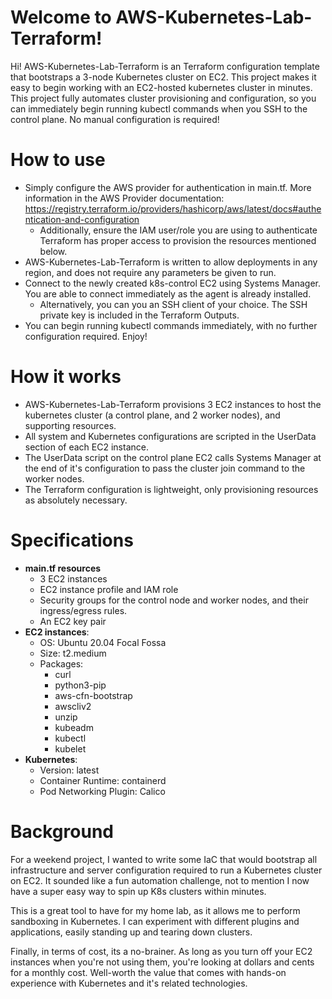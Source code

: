 # Welcome to AWS-Kubernetes-Lab-Terraform!

Hi! AWS-Kubernetes-Lab-Terraform is an Terraform configuration template that bootstraps a 3-node Kubernetes cluster on EC2. This project makes it easy to begin working with an EC2-hosted kubernetes cluster in minutes. This project fully automates cluster provisioning and configuration, so you can immediately begin running kubectl commands when you SSH to the control plane. No manual configuration is required!


# How to use
- Simply configure the AWS provider for authentication in main.tf. More information in the AWS Provider documentation: https://registry.terraform.io/providers/hashicorp/aws/latest/docs#authentication-and-configuration
  - Additionally, ensure the IAM user/role you are using to authenticate Terraform has proper access to provision the resources mentioned below.
- AWS-Kubernetes-Lab-Terraform is written to allow deployments in any region, and does not require any parameters be given to run.
- Connect to the newly created k8s-control EC2 using Systems Manager. You are able to connect immediately as the agent is already installed.
  - Alternatively, you can you an SSH client of your choice. The SSH private key is included in the Terraform Outputs.
- You can begin running kubectl commands immediately, with no further configuration required. Enjoy!



# How it works
- AWS-Kubernetes-Lab-Terraform provisions 3 EC2 instances to host the kubernetes cluster (a control plane, and 2 worker nodes), and supporting resources.
- All system and Kubernetes configurations are scripted in the UserData section of each EC2 instance. 
- The UserData script on the control plane EC2 calls Systems Manager at the end of it's configuration to pass the cluster join command to the worker nodes.
- The Terraform configuration is lightweight, only provisioning resources as absolutely necessary.



# Specifications
- **main.tf resources**
  - 3 EC2 instances
  - EC2 instance profile and IAM role
  - Security groups for the control node and worker nodes, and their ingress/egress rules.
  - An EC2 key pair
- **EC2 instances**:
   - OS: Ubuntu 20.04 Focal Fossa
   - Size: t2.medium
   - Packages:
        - curl
        - python3-pip
        - aws-cfn-bootstrap
        - awscliv2
        - unzip
        - kubeadm
        - kubectl
        - kubelet
- **Kubernetes**:
  - Version: latest
  - Container Runtime: containerd
  - Pod Networking Plugin: Calico



# Background
 For a weekend project, I wanted to write some IaC that would bootstrap all infrastructure and server configuration required to run a Kubernetes cluster on EC2. It sounded like a fun automation challenge, not to mention I now have a super easy way to spin up K8s clusters within minutes. 
 
 This is a great tool to have for my home lab, as it allows me to perform sandboxing in Kubernetes. I can experiment with different plugins and applications, easily standing up and tearing down clusters.

 Finally, in terms of cost, its a no-brainer. As long as you turn off your EC2 instances when you're not using them, you're looking at dollars and cents for a monthly cost. Well-worth the value that comes with hands-on experience with Kubernetes and it's related technologies.

